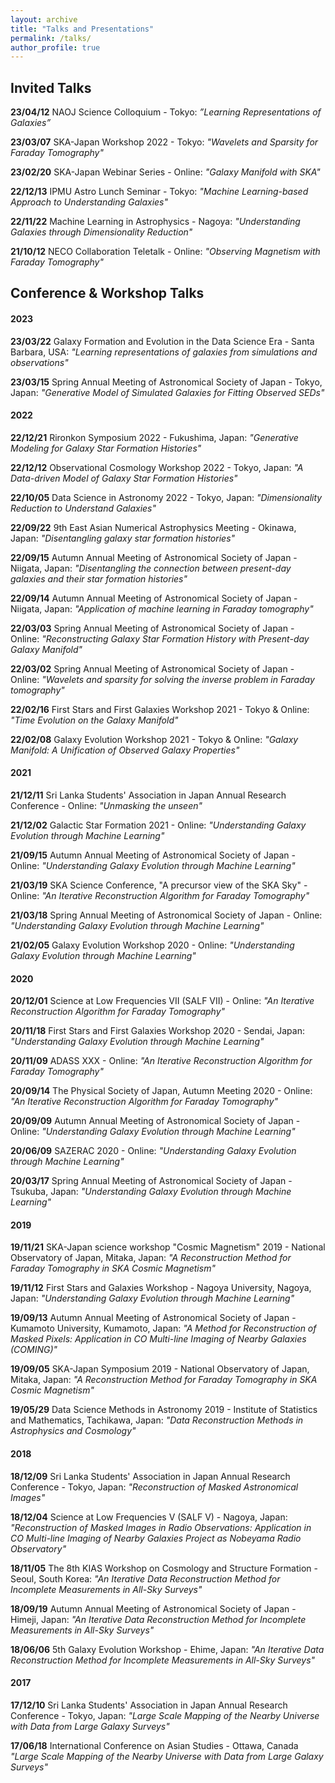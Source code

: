```yaml
---
layout: archive
title: "Talks and Presentations"
permalink: /talks/
author_profile: true
---
```


## Invited Talks

**23/04/12** NAOJ Science Colloquium - Tokyo: *”Learning Representations of Galaxies”*

**23/03/07** SKA-Japan Workshop 2022 - Tokyo: *"Wavelets and Sparsity for Faraday Tomography"*
 
**23/02/20** SKA-Japan Webinar Series - Online: *"Galaxy Manifold with SKA"*

**22/12/13** IPMU Astro Lunch Seminar - Tokyo: *"Machine Learning-based
Approach to Understanding Galaxies"*

**22/11/22** Machine Learning in Astrophysics - Nagoya: *"Understanding
Galaxies through Dimensionality Reduction"*

**21/10/12** NECO Collaboration Teletalk - Online: *"Observing
Magnetism with Faraday Tomography"*




## Conference & Workshop Talks

#### 2023
**23/03/22** Galaxy Formation and Evolution in the Data Science Era - Santa Barbara, USA: *"Learning representations of galaxies from simulations and observations"*

**23/03/15** Spring Annual Meeting of Astronomical Society of Japan - Tokyo, Japan: *"Generative Model of Simulated Galaxies for Fitting Observed SEDs"*
    
#### 2022
**22/12/21** Rironkon Symposium 2022 - Fukushima, Japan: *"Generative
Modeling for Galaxy Star Formation Histories"*

**22/12/12** Observational Cosmology Workshop 2022 - Tokyo, Japan: *"A
Data-driven Model of Galaxy Star Formation Histories"*

**22/10/05** Data Science in Astronomy 2022 - Tokyo, Japan:
*"Dimensionality Reduction to Understand Galaxies"*

**22/09/22** 9th East Asian Numerical Astrophysics Meeting - Okinawa,
Japan: *"Disentangling galaxy star formation histories"*

**22/09/15** Autumn Annual Meeting of Astronomical Society of Japan -
Niigata, Japan: *"Disentangling the connection between present-day
galaxies and their star formation histories"*

**22/09/14** Autumn Annual Meeting of Astronomical Society of Japan -
Niigata, Japan: *"Application of machine learning in Faraday
tomography"*

**22/03/03** Spring Annual Meeting of Astronomical Society of Japan -
Online: *"Reconstructing Galaxy Star Formation History with Present-day
Galaxy Manifold"*

**22/03/02** Spring Annual Meeting of Astronomical Society of Japan -
Online: *"Wavelets and sparsity for solving the inverse problem in
Faraday tomography"*

**22/02/16** First Stars and First Galaxies Workshop 2021 - Tokyo &
Online: *"Time Evolution on the Galaxy Manifold"*

**22/02/08** Galaxy Evolution Workshop 2021 - Tokyo & Online: *"Galaxy
Manifold: A Unification of Observed Galaxy Properties"*

#### 2021
**21/12/11** Sri Lanka Students' Association in Japan Annual Research
Conference - Online: *"Unmasking the unseen"*

**21/12/02** Galactic Star Formation 2021 - Online: *"Understanding
Galaxy Evolution through Machine Learning"*

**21/09/15** Autumn Annual Meeting of Astronomical Society of Japan -
Online: *"Understanding Galaxy Evolution through Machine Learning"*

**21/03/19** SKA Science Conference, "A precursor view of the SKA Sky" -
Online: *"An Iterative Reconstruction Algorithm for Faraday
Tomography"*

**21/03/18** Spring Annual Meeting of Astronomical Society of Japan -
Online: *"Understanding Galaxy Evolution through Machine Learning"*

**21/02/05** Galaxy Evolution Workshop 2020 - Online: *"Understanding
Galaxy Evolution through Machine Learning"*

#### 2020
**20/12/01** Science at Low Frequencies VII (SALF VII) - Online: *"An
Iterative Reconstruction Algorithm for Faraday Tomography"*

**20/11/18** First Stars and First Galaxies Workshop 2020 - Sendai,
Japan: *"Understanding Galaxy Evolution through Machine Learning"*

**20/11/09** ADASS XXX - Online: *"An Iterative Reconstruction Algorithm
for Faraday Tomography"*

**20/09/14** The Physical Society of Japan, Autumn Meeting 2020 - Online:
*"An Iterative Reconstruction Algorithm for Faraday Tomography"*

**20/09/09** Autumn Annual Meeting of Astronomical Society of Japan -
Online: *"Understanding Galaxy Evolution through Machine Learning"*

**20/06/09** SAZERAC 2020 - Online: *"Understanding Galaxy Evolution
through Machine Learning"*

**20/03/17** Spring Annual Meeting of Astronomical Society of Japan -
Tsukuba, Japan: *"Understanding Galaxy Evolution through Machine
Learning"*

#### 2019
**19/11/21** SKA-Japan science workshop "Cosmic Magnetism" 2019 -
National Observatory of Japan, Mitaka, Japan: *"A Reconstruction Method
for Faraday Tomography in SKA Cosmic Magnetism"*

**19/11/12** First Stars and Galaxies Workshop - Nagoya University,
Nagoya, Japan: *"Understanding Galaxy Evolution through Machine
Learning"*

**19/09/13** Autumn Annual Meeting of Astronomical Society of Japan -
Kumamoto University, Kumamoto, Japan: *"A Method for Reconstruction of
Masked Pixels: Application in CO Multi-line Imaging of Nearby Galaxies
(COMING)"*

**19/09/05** SKA-Japan Symposium 2019 - National Observatory of Japan,
Mitaka, Japan: *"A Reconstruction Method for Faraday Tomography in SKA
Cosmic Magnetism"*

**19/05/29** Data Science Methods in Astronomy 2019 - Institute of
Statistics and Mathematics, Tachikawa, Japan: *"Data Reconstruction
Methods in Astrophysics and Cosmology"*

#### 2018
**18/12/09** Sri Lanka Students' Association in Japan Annual Research
Conference - Tokyo, Japan: *"Reconstruction of Masked Astronomical
Images"*

**18/12/04** Science at Low Frequencies V (SALF V) - Nagoya, Japan:
*"Reconstruction of Masked Images in Radio Observations: Application in
CO Multi-line Imaging of Nearby Galaxies Project as Nobeyama Radio
Observatory"*

**18/11/05** The 8th KIAS Workshop on Cosmology and Structure Formation -
Seoul, South Korea: *"An Iterative Data Reconstruction Method for
Incomplete Measurements in All-Sky Surveys"*

**18/09/19** Autumn Annual Meeting of Astronomical Society of Japan -
Himeji, Japan: *"An Iterative Data Reconstruction Method for Incomplete
Measurements in All-Sky Surveys"*

**18/06/06** 5th Galaxy Evolution Workshop - Ehime, Japan: *"An
Iterative Data Reconstruction Method for Incomplete Measurements in
All-Sky Surveys"*

#### 2017
**17/12/10** Sri Lanka Students' Association in Japan Annual Research
Conference - Tokyo, Japan: *"Large Scale Mapping of the Nearby Universe
with Data from Large Galaxy Surveys"*

**17/06/18** International Conference on Asian Studies - Ottawa, Canada
*"Large Scale Mapping of the Nearby Universe with Data from Large
Galaxy Surveys"*



<!-- {% if author.googlescholar %}
  You can also find my articles on <u><a href="{{author.googlescholar}}">my Google Scholar profile</a>.</u>
{% endif %}

{% include base_path %}

{% for post in site.publications reversed %}
  {% include archive-single.html %}
{% endfor %} -->
